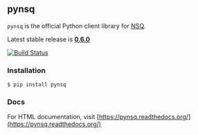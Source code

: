## pynsq

`pynsq` is the official Python client library for [NSQ][nsq].

Latest stable release is **[0.6.0][latest_stable]**

[![Build Status](https://secure.travis-ci.org/bitly/pynsq.png)](http://travis-ci.org/bitly/pynsq)

### Installation

    $ pip install pynsq

### Docs

For HTML documentation, visit [https://pynsq.readthedocs.org/](https://pynsq.readthedocs.org/)

[latest_stable]: https://pypi.python.org/pypi?:action=display&name=pynsq&version=0.6.0
[nsq]: https://github.com/bitly/nsq
